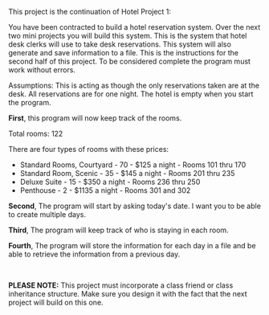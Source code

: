 <div class="description user_content enhanced"><p>This project is the continuation of Hotel Project 1:</p>
<p>You have been contracted to build a hotel reservation system. Over the next two mini projects you will build this system. This is the system that hotel desk clerks will use to take desk reservations. This system will also generate and save information to a file. This is the instructions for the second half of this project. To be considered complete the program must work without errors.</p>
<p>Assumptions: This is acting as though the only reservations taken are at the desk. All reservations are for one night. The hotel is empty when you start the program.</p>
<p><strong>First</strong>, this program will now keep track of the rooms.</p>
<p>Total rooms: 122</p>
<p>There are four types of rooms with these prices:</p>
<ul>
<li>Standard Rooms, Courtyard - 70 - $125 a night - Rooms 101 thru 170</li>
<li>Standard Room, Scenic - 35 - $145 a night - Rooms 201 thru 235</li>
<li>Deluxe Suite - 15 - $350 a night - Rooms 236 thru 250</li>
<li>Penthouse - 2 - $1135 a night - Rooms 301 and 302</li>
</ul>
<p><strong>Second</strong>, The program will start by asking today's date. I want you to be able to create multiple days.</p>
<p><strong>Third</strong>, The program will keep track of who is staying in each room.</p>
<p><strong>Fourth</strong>, The program will store the information for each day in a file and be able to retrieve the information from a previous day.</p>
<p>&nbsp;</p>
<p><strong>PLEASE NOTE:</strong> This project must incorporate a class friend or class inheritance structure. Make sure you design it with the fact that the next project will build on this one.</p></div>

